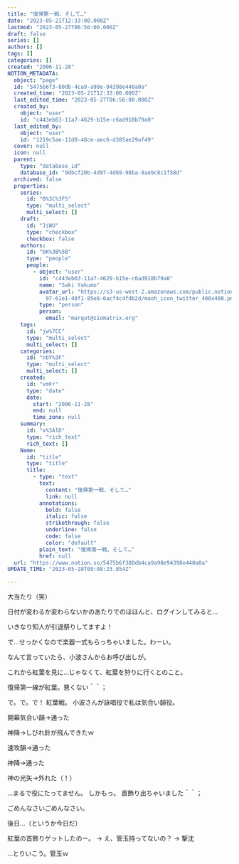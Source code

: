 ```yaml
---
title: "復帰第一戦、そして…"
date: "2023-05-21T12:33:00.000Z"
lastmod: "2023-05-27T06:56:00.000Z"
draft: false
series: []
authors: []
tags: []
categories: []
created: "2006-11-28"
NOTION_METADATA:
  object: "page"
  id: "5475b6f3-80db-4ca9-a98e-94398e440a0a"
  created_time: "2023-05-21T12:33:00.000Z"
  last_edited_time: "2023-05-27T06:56:00.000Z"
  created_by:
    object: "user"
    id: "c443eb63-11a7-4629-b15e-c6ad918b79a0"
  last_edited_by:
    object: "user"
    id: "1219c5ae-11d8-48ce-aec6-d385ae29af49"
  cover: null
  icon: null
  parent:
    type: "database_id"
    database_id: "9dbcf20b-4d97-4d69-98ba-8ae9c8c1f58d"
  archived: false
  properties:
    series:
      id: "B%3C%3FS"
      type: "multi_select"
      multi_select: []
    draft:
      id: "JiWU"
      type: "checkbox"
      checkbox: false
    authors:
      id: "bK%3B%5B"
      type: "people"
      people:
        - object: "user"
          id: "c443eb63-11a7-4629-b15e-c6ad918b79a0"
          name: "Saki Yakumo"
          avatar_url: "https://s3-us-west-2.amazonaws.com/public.notion-static.com/3ad1c4\
            97-61e1-48f1-85e8-6acf4c4fdb2d/maoh_icon_twitter_400x400.png"
          type: "person"
          person:
            email: "marqut@ziomatrix.org"
    tags:
      id: "jw%7CC"
      type: "multi_select"
      multi_select: []
    categories:
      id: "nbY%3F"
      type: "multi_select"
      multi_select: []
    created:
      id: "vmFr"
      type: "date"
      date:
        start: "2006-11-28"
        end: null
        time_zone: null
    summary:
      id: "x%3AlD"
      type: "rich_text"
      rich_text: []
    Name:
      id: "title"
      type: "title"
      title:
        - type: "text"
          text:
            content: "復帰第一戦、そして…"
            link: null
          annotations:
            bold: false
            italic: false
            strikethrough: false
            underline: false
            code: false
            color: "default"
          plain_text: "復帰第一戦、そして…"
          href: null
  url: "https://www.notion.so/5475b6f380db4ca9a98e94398e440a0a"
UPDATE_TIME: "2023-05-28T09:08:23.854Z"

---
```

<link rel="stylesheet" href="https://cdn.jsdelivr.net/npm/katex@0.16.2/dist/katex.min.css" integrity="sha384-bYdxxUwYipFNohQlHt0bjN/LCpueqWz13HufFEV1SUatKs1cm4L6fFgCi1jT643X" crossorigin="anonymous">


大当たり（笑）


日付が変わるか変わらないかのあたりでのほほんと、ログインしてみると…


いきなり知人が引退祭りしてますよ！


で…せっかくなので楽器一式もらっちゃいました。わーい。


なんて言っていたら、小波さんからお呼び出しが。


これから紅葉を見に…じゃなくて、紅葉を狩りに行くとのこと。


復帰第一線が紅葉。悪くない＾＾；


で。で。で！ 紅葉戦。 小波さんが詠唱役で私は気合い韻役。


開幕気合い韻→通った


神降→しびれ針が飛んできたｗ


速攻韻→通った


神降→通った


神の光矢→外れた（！）


…まるで役にたってません。 しかもっ。 首飾り出ちゃいました＾＾；


ごめんなさいごめんなさい。


後日…（というか今日だ）


紅葉の首飾りゲットしたのー。 → え、管玉持ってないの？ → 撃沈


…とりいこう。管玉ｗ


